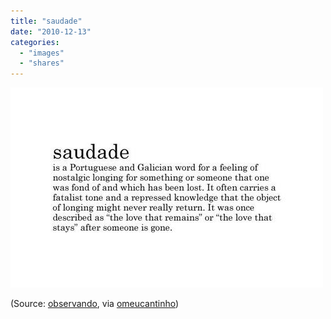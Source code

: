 ```yaml
---
title: "saudade"
date: "2010-12-13"
categories: 
  - "images"
  - "shares"
---
```


![](images/tumblr_lcr8kaAHq51qz4d4bo1_500.jpg)

(Source: [observando](https://observando.tumblr.com/post/2066004866), via [omeucantinho](https://omeucantinho.tumblr.com/post/2074292792))
